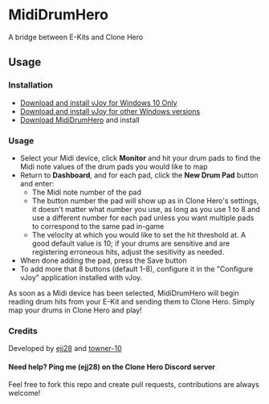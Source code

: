 # MidiDrumHero
 A bridge between E-Kits and Clone Hero

## Usage

### Installation
- [Download and install vJoy for Windows 10 Only](https://github.com/jshafer817/vJoy/releases)
- [Download and install vJoy for other Windows versions](https://github.com/shauleiz/vJoy/releases)
- [Download MidiDrumHero](https://github.com/ejj28/mididrumhero/releases/tag/v2.0.0-pre1) and install

### Usage
- Select your Midi device, click **Monitor** and hit your drum pads to find the Midi note values of the drum pads you would like to map
- Return to **Dashboard**, and for each pad, click the **New Drum Pad** button and enter:
    - The Midi note number of the pad
    - The button number the pad will show up as in Clone Hero's settings, it doesn't matter what number you use, as long as you use 1 to 8 and use a different number for each pad unless you want multiple pads to correspond to the same pad in-game
    - The velocity at which you would like to set the hit threshold at. A good default value is 10; if your drums are sensitive and are registering erroneous hits, adjust the sesitivity as needed.
- When done adding the pad, press the Save button
- To add more that 8 buttons (default 1-8), configure it in the "Configure vJoy" application installed with vJoy.

As soon as a Midi device has been selected, MidiDrumHero will begin reading drum hits from your E-Kit and sending them to Clone Hero. Simply map your drums in Clone Hero and play!

### Credits
Developed by [ejj28](https://github.com/ejj28) and [towner-10](https://github.com/towner-10)

#### Need help? Ping me (ejj28) on the Clone Hero Discord server

Feel free to fork this repo and create pull requests, contributions are always welcome!
